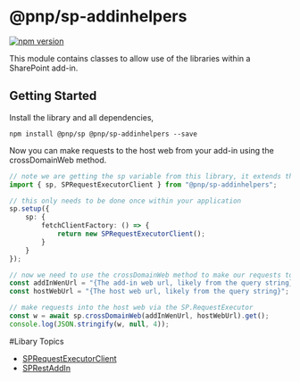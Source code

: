 # @pnp/sp-addinhelpers

[![npm version](https://badge.fury.io/js/%40pnp%2Fsp-addinhelpers.svg)](https://badge.fury.io/js/%40pnp%2Fsp-addinhelpers)

This module contains classes to allow use of the libraries within a SharePoint add-in.

## Getting Started

Install the library and all dependencies,

`npm install @pnp/sp @pnp/sp-addinhelpers --save`

Now you can make requests to the host web from your add-in using the crossDomainWeb method.

```TypeScript
// note we are getting the sp variable from this library, it extends the sp export from @pnp/sp to add the required helper methods
import { sp, SPRequestExecutorClient } from "@pnp/sp-addinhelpers";

// this only needs to be done once within your application
sp.setup({
    sp: {
        fetchClientFactory: () => {
            return new SPRequestExecutorClient();
        }
    }
});

// now we need to use the crossDomainWeb method to make our requests to the host web
const addInWenUrl = "{The add-in web url, likely from the query string}";
const hostWebUrl = "{The host web url, likely from the query string}";

// make requests into the host web via the SP.RequestExecutor
const w = await sp.crossDomainWeb(addInWenUrl, hostWebUrl).get();
console.log(JSON.stringify(w, null, 4));
```

#Libary Topics

* [SPRequestExecutorClient](sp-request-executor-client.md)
* [SPRestAddIn](sp-rest-addin.md)
